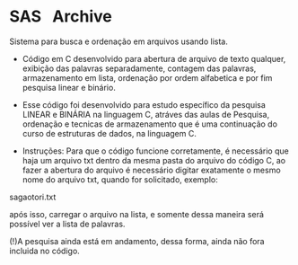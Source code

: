 # SAS&nbsp;&nbsp;&nbsp;Archive
Sistema para busca e ordenação em arquivos usando lista.

- Código em C desenvolvido para abertura de arquivo de texto qualquer, exibição
das palavras separadamente, contagem das palavras, armazenamento em lista, 
ordenação por ordem alfabetica e por fim pesquisa linear e binário.

- Esse código foi desenvolvido para estudo específico da pesquisa LINEAR e BINÁRIA 
na linguagem C, atráves das aulas de Pesquisa, ordenação e tecnicas de armazenamento 
que é uma continuação do curso de estruturas de dados, na linguagem C.

- Instruções: Para que o código funcione corretamente, é necessário 
que haja um arquivo txt dentro da mesma pasta do arquivo do código C, ao fazer a abertura
do arquivo é necessário digitar exatamente o mesmo nome do arquivo txt, quando
for solicitado, exemplo:

sagaotori.txt

após isso, carregar o arquivo na lista, e somente dessa maneira será possível ver a lista 
de palavras.

(!)A pesquisa ainda está em andamento, dessa forma, ainda não fora incluida no código.
